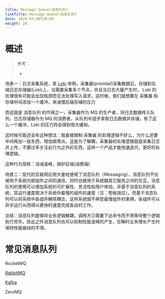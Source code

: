 ```yaml
---
title: Message Queue(消息队列)
linkTitle: Message Queue(消息队列)
date: 2024-05-08T20:09
weight: 20
---
```



# 概述

> 参考：
>
> -

场景一：日志采集系统，拿 [Loki](/docs/6.可观测性/Logs/Loki/Loki.md) 举例，采集器(promtail)采集数据后，存储到后端日志存储器(Loki)上，当需要采集多个节点，并且当日志大量产生时， Loki 的处理很有可能会出现瓶颈而无法处理写入请求，这时候，我们就想要在 采集器 和 存储中间添加一个缓冲，来减慢后端存储的压力

而这就是 消息队列 的作用之一，采集器作为 MQ 的生产者，将日志数据传入队列，日志存储器作为 MQ 的消费者，从队列中逐步拿取日志数据并存储。有了这么一个缓冲，Loki 的压力将会得到很大缓和。

这时候可能还会有这种想法：我直接限制 采集器 的处理逻辑不好么，为什么还要中间再加一层东西，增加故障点。这是为了解耦，采集器的处理逻辑就是采集日志并上传，不要过多关注此行为之外的东西，这样一个产品才能快速迭代，更好的处理逻辑。

这种行为简称：消减波峰，保护后端(消费端)

场景二：现代的互联网应用大量地使用了消息队列（Messaging）。消息队列不仅被用于系统内部组件之间的通信，同时也被用于系统跟其它服务之间的交互。消息队列的使用可以增加系统的可扩展性、灵活性和用户体验。非基于消息队列的系统，其运行速度取决于系统中最慢的组件的速度（注：短板效应）。而基于消息队列可以将系统中各组件解除耦合，这样系统就不再受最慢组件的束缚，各组件可以异步运行从而得以更快的速度完成各自的工作。

总结：消息队列能够将业务逻辑解耦，调用方只需要下达命令而不用等待整个逻辑执行完毕。除此之外消息队列也可以抑制性能波峰的产生，在瞬时业务增长产生时保持性能曲线的平滑。

# 常见消息队列

RocketMQ

[RabbitMQ](/docs/8.通用技术/Message%20Queue(消息队列)/RabbitMQ/RabbitMQ.md)

[Kafka](/docs/8.通用技术/Message%20Queue(消息队列)/Kafka.md)

ZeroMQ